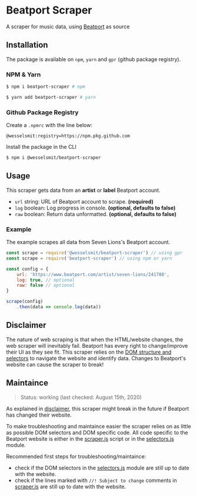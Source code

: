 # Beatport Scraper

A scraper for music data, using [Beatport](https://www.beatport.com/) as source

## Installation

The package is available on `npm`, `yarn` and `gpr` (github package registry). 

### NPM & Yarn

```sh
$ npm i beatport-scraper # npm

$ yarn add beatport-scraper # yarn
```

### Github Package Registry

Create a `.npmrc` with the line below:

```
@wesselsmit:registry=https://npm.pkg.github.com
```

Install the package in the CLI

```sh
$ npm i @wesselsmit/beatport-scraper
```

## Usage

This scraper gets data from an **artist** or **label** Beatport account.

* `url` string: URL of Beatport account to scrape. **(required)**
* `log` boolean: Log progress in console. **(optional, defaults to false)**
* `raw` boolean: Return data unformatted. **(optional, defaults to false)**

### Example

The example scrapes all data from Seven Lions's Beatport account.

```js
const scrape = require('@wesselsmit/beatport-scraper') // using gpr
const scrape = require('beatport-scraper') // using npm or yarn

const config = {
    url: 'https://www.beatport.com/artist/seven-lions/241780',
    log: true, // optional
    raw: false // optional
}

scrape(config)
    .then(data => console.log(data))
```

## Disclaimer

The nature of web scraping is that when the HTML/website changes, the web scraper will inevitably fail. 
Beatport has every right to change/improve their UI as they see fit. 
This scraper relies on the [DOM structure and selectors](#maintaince) to navigate the website and identify data. 
Changes to Beatport's website can cause the scraper to break!

## Maintaince

>Status: working (last checked: August 15th, 2020)

As explained in [disclaimer](#disclaimer), this scraper might break in the future if Beatport has changed their website. 

To make troubleshooting and maintaince easier the scraper relies on as little as possible DOM selectors and DOM specific code. 
All code specific to the Beatport website is either in the 
[scraper.js](https://github.com/WesselSmit/beatport-scraper/blob/master/scraper.js) script or in the 
[selectors.js](https://github.com/WesselSmit/beatport-scraper/blob/master/modules/selectors.js) module.

Recommended first steps for troubleshooting/maintaince:
* check if the DOM selectors in the [selectors.js](https://github.com/WesselSmit/beatport-scraper/blob/master/modules/selectors.js) module are still up to date with the website.
* check if the lines marked with `//! Subject to change` comments in [scraper.js](https://github.com/WesselSmit/beatport-scraper/blob/master/scraper.js) are still up to date with the website.

